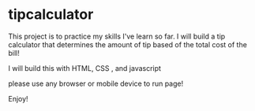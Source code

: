 # tipcalculator

This project is to practice my skills I've learn so far. I will build a tip calculator that determines the amount of tip based of the total cost of the bill!

I will build this with HTML, CSS , and javascript

please use any browser or mobile device to run page!

Enjoy!
